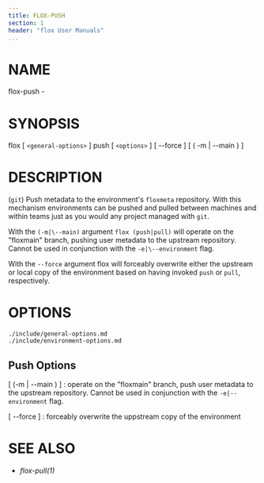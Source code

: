 ```yaml
---
title: FLOX-PUSH
section: 1
header: "flox User Manuals"
...
```



# NAME

flox-push -

# SYNOPSIS

flox [ `<general-options>` ] push [ `<options>` ] [ \--force ] [ ( -m | \--main ) ]

# DESCRIPTION

(`git`) Push metadata to the environment's `floxmeta` repository.
With this mechanism environments can be pushed and pulled between machines
and within teams just as you would any project managed with `git`.

With the `(-m|\--main)` argument `flox (push|pull)` will operate on the
"floxmain" branch, pushing user metadata to the upstream repository.
Cannot be used in conjunction with the `-e|\--environment` flag.

With the `--force` argument flox will forceably overwrite either the
upstream or local copy of the environment based on having invoked
`push` or `pull`, respectively.


# OPTIONS

```{.include}
./include/general-options.md
./include/environment-options.md
```

## Push Options

[ (-m | \--main ) ]
:   operate on the "floxmain" branch,
    push user metadata to the upstream repository.
    Cannot be used in conjunction with the `-e|--environment` flag.


[ \--force ]
:   forceably overwrite the uppstream copy of the environment

# SEE ALSO

-   *flox-pull(1)*
